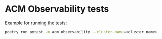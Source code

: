 # ACM Observability tests

Example for running the tests:

```bash
poetry run pytest -m acm_observability --cluster-name=<cluster name>
```
